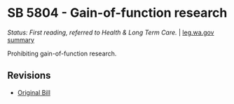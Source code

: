 # SB 5804 - Gain-of-function research
*Status: First reading, referred to Health & Long Term Care.* | [leg.wa.gov summary](https://app.leg.wa.gov/billsummary?BillNumber=5804&Year=2021)

Prohibiting gain-of-function research.

## Revisions
* [Original Bill](1/)